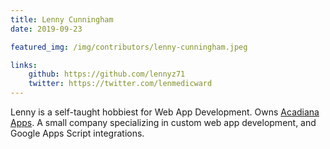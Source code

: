 ```yaml
---
title: Lenny Cunningham
date: 2019-09-23

featured_img: /img/contributors/lenny-cunningham.jpeg

links:
    github: https://github.com/lennyz71
    twitter: https://twitter.com/lenmedicward
---
```


Lenny is a self-taught hobbiest for Web App Development. Owns  <a href="http://acadianaapps.com">Acadiana Apps</a>. A small company specializing in custom web app development, and Google Apps Script integrations.